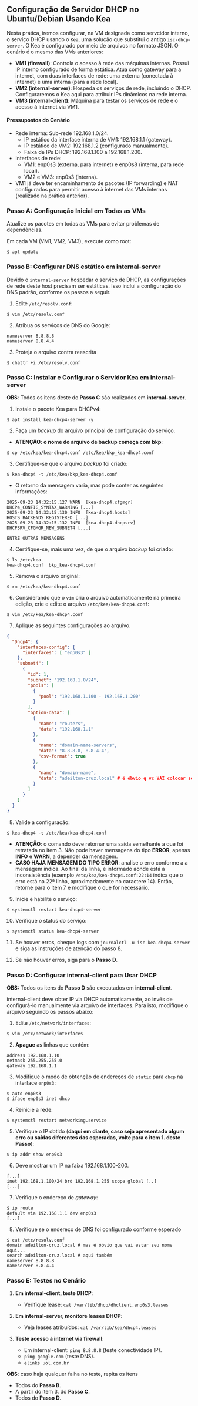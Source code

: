 ## Configuração de Servidor DHCP no Ubuntu/Debian Usando Kea

Nesta prática, iremos configurar, na VM designada como servcidor interno, o serviço DHCP usando o `Kea`, uma solução que substitui o antigo `isc-dhcp-server`. O Kea é configurado por meio de arquivos no formato JSON. O cenário é o mesmo das VMs anteriores:

- **VM1 (firewall)**: Controla o acesso à rede das máquinas internas. Possui IP interno configurado de forma estática. Atua como gateway para a internet, com duas interfaces de rede: uma externa (conectada à internet) e uma interna (para a rede local).
- **VM2 (internal-server)**: Hospeda os serviços de rede, incluindo o DHCP. Configuraremos o Kea aqui para atribuir IPs dinâmicos na rede interna.
- **VM3 (internal-client)**: Máquina para testar os serviços de rede e o acesso à internet via VM1.

#### Pressupostos do Cenário
- Rede interna: Sub-rede 192.168.1.0/24.
  - IP estático da interface interna de VM1: 192.168.1.1 (gateway).
  - IP estático de VM2: 192.168.1.2 (configurado manualmente).
  - Faixa de IPs DHCP: 192.168.1.100 a 192.168.1.200.
- Interfaces de rede:
  - VM1: enp0s3 (externa, para internet) e enp0s8 (interna, para rede local).
  - VM2 e VM3: enp0s3 (interna).
- VM1 já deve ter encaminhamento de pacotes (IP forwarding) e NAT configurados para permitir acesso à internet das VMs internas (realizado na prática anterior).

### Passo A: Configuração Inicial em Todas as VMs
Atualize os pacotes em todas as VMs para evitar problemas de dependências.

Em cada VM (VM1, VM2, VM3), execute como root:
```
$ apt update
```

### Passo B: Configurar DNS estático em internal-server
Devido o `internal-server` hospedar o serviço de DHCP, as configurações de rede deste host precisam ser estáticas. Isso inclui a configuração do DNS padrão, conforme os passos a seguir.

1. Edite `/etc/resolv.conf`:
```
$ vim /etc/resolv.conf
```

2. Atribua os serviços de DNS do Google:
```
nameserver 8.8.8.8
nameserver 8.8.4.4
```

3. Proteja o arquivo contra reescrita
```
$ chattr +i /etc/resolv.conf
```

### Passo C: Instalar e Configurar o Servidor Kea em internal-server

**OBS**: Todos os itens deste do **Passo C** são realizados em **internal-server**.

1. Instale o pacote Kea para DHCPv4:
```
$ apt install kea-dhcp4-server -y
```

2. Faça um *backup* do arquivo principal de configuração do serviço. 

* **ATENÇÃO: o nome do arquivo de backup começa com bkp**:

```
$ cp /etc/kea/kea-dhcp4.conf /etc/kea/bkp_kea-dhcp4.conf
```

3. Certifique-se que o arquivo *backup* foi criado:

```
$ kea-dhcp4 -t /etc/kea/bkp_kea-dhcp4.conf
```

* O retorno da mensagem varia, mas pode conter as seguintes informações:

```
2025-09-23 14:32:15.127 WARN  [kea-dhcp4.cfgmgr] DHCP4_CONFIG_SYNTAX_WARNING [...]
2025-09-23 14:32:15.130 INFO  [kea-dhcp4.hosts] HOSTS_BACKENDS_REGISTERED [...]
2025-09-23 14:32:15.132 INFO  [kea-dhcp4.dhcpsrv] DHCPSRV_CFGMGR_NEW_SUBNET4 [...]

ENTRE OUTRAS MENSAGENS
```

4. Certifique-se, mais uma vez, de que o arquivo *backup* foi criado:

```
$ ls /etc/kea
kea-dhcp4.conf  bkp_kea-dhcp4.conf
```

5. Remova o arquivo original:
```
$ rm /etc/kea/kea-dhcp4.conf
```

6. Considerando que o `vim` cria o arquivo automaticamente na primeira edição, crie e edite o arquivo `/etc/kea/kea-dhcp4.conf`:
```
$ vim /etc/kea/kea-dhcp4.conf
```

7. Aplique as seguintes configurações ao arquivo.

```json
{
  "Dhcp4": {
    "interfaces-config": {
      "interfaces": [ "enp0s3" ]
    },
    "subnet4": [
      {
        "id": 1,
        "subnet": "192.168.1.0/24",
        "pools": [
          {
            "pool": "192.168.1.100 - 192.168.1.200"
          }
        ],
        "option-data": [
          {
            "name": "routers",
            "data": "192.168.1.1"
          },
          {
            "name": "domain-name-servers",
            "data": "8.8.8.8, 8.8.4.4",
            "csv-format": true
          },
          {
            "name": "domain-name",
            "data": "adeilton-cruz.local" # é óbvio q vc VAI colocar seu nome aqui, mais óbvio ainda q vc NÃO vai colocar este comentario que eu escrevi. Só p/ vc ficar mais esperto...
          }
        ]
      }
    ]
  }
}
```

8. Valide a configuração:
```
$ kea-dhcp4 -t /etc/kea/kea-dhcp4.conf
```

* **ATENÇÃO**: o comando deve retornar uma saída semelhante a que foi retratada no item 3. Não pode haver mensagens do tipo **ERROR**, apenas **INFO** e **WARN**, a depender da mensagem. 
* **CASO HAJA MENSAGEM DO TIPO ERROR**: analise o erro conforme a a mensagem indica. Ao final da linha, é informado aonde está a inconsistência (exemplo `/etc/kea/kea-dhcp4.conf:22:14` indica que o erro está na 22ª linha, aproximadamente no caractere 14). Então, retorne para o item 7 e modifique o que for necessário. 

9. Inicie e habilite o serviço:
```
$ systemctl restart kea-dhcp4-server
```

10. Verifique o status do serviço:
```
$ systemctl status kea-dhcp4-server
```
11. Se houver erros, cheque logs com `journalctl -u isc-kea-dhcp4-server` e siga as instruções de atenção do passo 8.

12. Se não houver erros, siga para o **Passo D**.

### Passo D: Configurar internal-client para Usar DHCP

**OBS:** Todos os itens do **Passo D** são executados em **internal-client**.

internal-client deve obter IP via DHCP automaticamente, ao invés de configurá-lo manualmente via arquivo de interfaces. Para isto, modifique o arquivo seguindo os passos abaixo:

1. Edite `/etc/network/interfaces`:
```
$ vim /etc/network/interfaces
```

2. **Apague** as linhas que contém:
```
address 192.168.1.10
netmask 255.255.255.0
gateway 192.168.1.1
```

3. Modifique o modo de obtenção de endereços de `static` para `dhcp` na interface `enp0s3`:
```
$ auto enp0s3
$ iface enp0s3 inet dhcp
```

4. Reinicie a rede:
```
$ systemctl restart networking.service
```

5. Verifique o IP obtido (**daqui em diante, caso seja apresentado algum erro ou saídas diferentes das esperadas, volte para o item 1. deste Passo**):
```
$ ip addr show enp0s3
```

6. Deve mostrar um IP na faixa 192.168.1.100-200.

```
[...]
inet 192.168.1.100/24 brd 192.168.1.255 scope global [..]
[...]
```

7. Verifique o endereço de *gateway*:
```
$ ip route
default via 192.168.1.1 dev enp0s3
[...]
```

8. Verifique se o endereço de DNS foi configurado conforme esperado
```
$ cat /etc/resolv.conf
domain adeilton-cruz.local # mas é óbvio que vai estar seu nome aqui...
search adeilton-cruz.local # aqui também
nameserver 8.8.8.8
nameserver 8.8.4.4
```

### Passo E: Testes no Cenário
1. **Em internal-client, teste DHCP**:
   - Verifique lease: `cat /var/lib/dhcp/dhclient.enp0s3.leases`

2. **Em internal-server, monitore leases DHCP**:
   - Veja leases atribuídos: `cat /var/lib/kea/dhcp4.leases`

3. **Teste acesso à internet via firewall**:
   - Em internal-client: `ping 8.8.8.8` (teste conectividade IP).
   - `ping google.com` (teste DNS).
   - `elinks uol.com.br`

**OBS**: caso haja qualquer falha no teste, repita os itens
  * Todos do **Passo B**.
  * A partir do item 3. do **Passo C**.
  * Todos do **Passo D**. 
